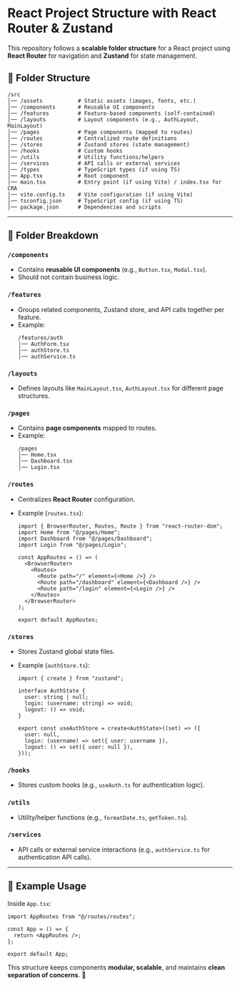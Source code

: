 # React Project Structure with React Router & Zustand

This repository follows a **scalable folder structure** for a React project using **React Router** for navigation and **Zustand** for state management.

## 📂 Folder Structure

```
/src
│── /assets           # Static assets (images, fonts, etc.)
│── /components       # Reusable UI components
│── /features         # Feature-based components (self-contained)
│── /layouts          # Layout components (e.g., AuthLayout, MainLayout)
│── /pages            # Page components (mapped to routes)
│── /routes           # Centralized route definitions
│── /stores           # Zustand stores (state management)
│── /hooks            # Custom hooks
│── /utils            # Utility functions/helpers
│── /services         # API calls or external services
│── /types            # TypeScript types (if using TS)
│── App.tsx           # Root component
│── main.tsx          # Entry point (if using Vite) / index.tsx for CRA
│── vite.config.ts    # Vite configuration (if using Vite)
│── tsconfig.json     # TypeScript config (if using TS)
│── package.json      # Dependencies and scripts
```

---

## 📌 Folder Breakdown

### `/components`

- Contains **reusable UI components** (e.g., `Button.tsx`, `Modal.tsx`).
- Should not contain business logic.

### `/features`

- Groups related components, Zustand store, and API calls together per feature.
- Example:
  ```
  /features/auth
  │── AuthForm.tsx
  │── authStore.ts
  │── authService.ts
  ```

### `/layouts`

- Defines layouts like `MainLayout.tsx`, `AuthLayout.tsx` for different page structures.

### `/pages`

- Contains **page components** mapped to routes.
- Example:
  ```
  /pages
  │── Home.tsx
  │── Dashboard.tsx
  │── Login.tsx
  ```

### `/routes`

- Centralizes **React Router** configuration.
- Example (`routes.tsx`):

  ```tsx
  import { BrowserRouter, Routes, Route } from "react-router-dom";
  import Home from "@/pages/Home";
  import Dashboard from "@/pages/Dashboard";
  import Login from "@/pages/Login";

  const AppRoutes = () => (
    <BrowserRouter>
      <Routes>
        <Route path="/" element={<Home />} />
        <Route path="/dashboard" element={<Dashboard />} />
        <Route path="/login" element={<Login />} />
      </Routes>
    </BrowserRouter>
  );

  export default AppRoutes;
  ```

### `/stores`

- Stores Zustand global state files.
- Example (`authStore.ts`):

  ```tsx
  import { create } from "zustand";

  interface AuthState {
    user: string | null;
    login: (username: string) => void;
    logout: () => void;
  }

  export const useAuthStore = create<AuthState>((set) => ({
    user: null,
    login: (username) => set({ user: username }),
    logout: () => set({ user: null }),
  }));
  ```

### `/hooks`

- Stores custom hooks (e.g., `useAuth.ts` for authentication logic).

### `/utils`

- Utility/helper functions (e.g., `formatDate.ts`, `getToken.ts`).

### `/services`

- API calls or external service interactions (e.g., `authService.ts` for authentication API calls).

---

## 🚀 Example Usage

Inside `App.tsx`:

```tsx
import AppRoutes from "@/routes/routes";

const App = () => {
  return <AppRoutes />;
};

export default App;
```

This structure keeps components **modular, scalable**, and maintains **clean separation of concerns**. 🎯
